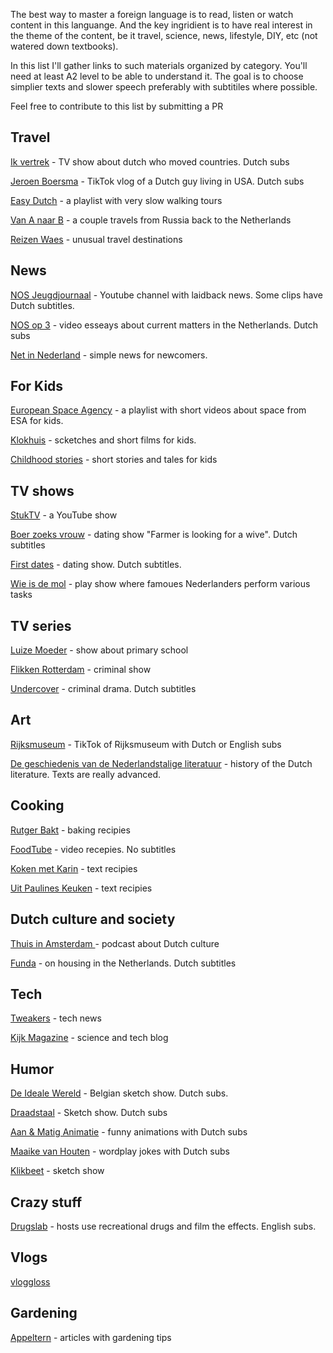 The best way to master a foreign language is to read, listen or watch content in this languange. And the key ingridient is to have real interest in the theme of the content, be it travel, science, news, lifestyle, DIY, etc (not watered down textbooks).

In this list I'll gather links to such materials organized by category. You'll need at least A2 level to be able to understand it. The goal is to choose simplier texts and slower speech preferably with subtitiles where possible.

Feel free to contribute to this list by submitting a PR

## Travel

[Ik vertrek](https://www.npostart.nl/ik-vertrek/AT_2032968) - TV show about dutch who moved countries. Dutch subs

[Jeroen Boersma](https://vm.tiktok.com/ZM8CLAPtj) - TikTok vlog of a Dutch guy living in USA. Dutch subs

[Easy Dutch](https://www.youtube.com/playlist?list=PLA5UIoabheFOF-wn5yKE8ZI8rmMQCTbMD) - a playlist with very slow walking tours 

[Van A naar B](https://www.npostart.nl/van-a-naar-b/KN_1683618) - a couple travels from Russia back to the Netherlands

[Reizen Waes](https://www.npostart.nl/reizen-waes/VPWON_1261123) - unusual travel destinations


## News

[NOS Jeugdjournaal](https://www.youtube.com/c/jeugdjournaal) - Youtube channel with laidback news. Some clips have Dutch subtitles.

[NOS op 3](https://www.youtube.com/channel/UCf63l7Wp_wX7T-5ChM_Km9Q) - video esseays about current matters in the Netherlands. Dutch subs

[Net in Nederland](https://npokennis.nl/program/13/net-in-nederland) - simple news for newcomers.


## For Kids

[European Space Agency](https://www.youtube.com/watch?v=ijETgqZZ3YQ&list=PLbyvawxScNbs-7xR5B6QgJeEK89RtGdoK) - a playlist with short videos about space from ESA for kids. 

[Klokhuis](https://www.youtube.com/c/klokhuis) - scketches and short films for kids. 

[Childhood stories](https://childhood-stories.com/dutch/) - short stories and tales for kids


## TV shows

[StukTV](https://www.youtube.com/c/StukTvPlus) - a YouTube show 

[Boer zoeks vrouw](https://boerzoektvrouw.kro-ncrv.nl/webseries/) - dating show "Farmer is looking for a wive". Dutch subtitles

[First dates](https://www.npo3.nl/first-dates/BNN_101378960) - dating show. Dutch subtitles.

[Wie is de mol](https://www.youtube.com/c/WIDMEnglishSubs) - play show where famoues Nederlanders perform various tasks


## TV series

[Luize Moeder](https://www.npo3.nl/de-luizenmoeder) - show about primary school

[Flikken Rotterdam](https://www.npostart.nl/flikken-rotterdam) - criminal show

[Undercover](https://www.netflix.com/nl-en/title/80225312) - criminal drama. Dutch subtitles


## Art

[Rijksmuseum](https://www.tiktok.com/@rijksmuseum) - TikTok of Rijksmuseum with Dutch or English subs

[De geschiedenis van de Nederlandstalige literatuur](https://www.literatuurgeschiedenis.org/) - history of the Dutch literature. Texts are really advanced.


## Cooking

[Rutger Bakt](https://rutgerbakt.nl/) - baking recipies

[FoodTube](https://www.youtube.com/user/foodtube/videos) - video recepies. No subtitles

[Koken met Karin](https://www.kokenmetkarin.nl/) - text recipies

[Uit Paulines Keuken](https://uitpaulineskeuken.nl/) - text recipies


## Dutch culture and society

[Thuis in Amsterdam ](https://open.spotify.com/show/41GknnXDsOVx5ugW2BjYBo?si=szCgGIX9TlCFjqYRVB2LnQ&nd=1) - podcast about Dutch culture

[Funda](https://www.youtube.com/c/funda) - on housing in the Netherlands. Dutch subtitles


## Tech

[Tweakers](https://tweakers.net/) - tech news

[Kijk Magazine](https://www.kijkmagazine.nl/) - science and tech blog


## Humor 

[De Ideale Wereld](https://www.youtube.com/user/DeIdealeWereld) - Belgian sketch show. Dutch subs.

[Draadstaal](https://www.npostart.nl/draadstaal/AT_2033696) - Sketch show. Dutch subs

[Aan & Matig Animatie](https://www.youtube.com/channel/UCdyb5XxNlm6bX94U4hyusgQ) - funny animations with Dutch subs

[Maaike van Houten](https://www.tiktok.com/@maaikevhouten) - wordplay jokes with Dutch subs 

[Klikbeet](https://www.youtube.com/c/Klikbeet) - sketch show


## Crazy stuff

[Drugslab](https://www.youtube.com/channel/UCvRQKXtIGcK1yEnQ4Te8hWQ) - hosts use recreational drugs and film the effects. English subs.

## Vlogs 

[vloggloss](https://www.youtube.com/user/vloggloss)

## Gardening

[Appeltern](https://appeltern.nl/nl/tuinadvies/) - articles with gardening tips
